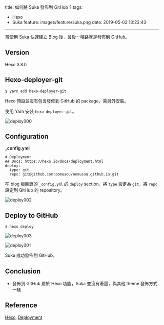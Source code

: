 title: 如何將 Suka 發佈到 GitHub ?
tags:
  - Hexo
  - Suka
feature: images/feature/suka.png
date: 2019-05-02 13:23:43
---
當使用 Suka 快速建立 Blog 後，最後一哩路就是發佈到 GitHub。

<!-- more -->

## Version

Hexo 3.8.0

## Hexo-deployer-git

```
$ yarn add hexo-deployer-git
```

Hexo 預設並沒有包含發佈到 GitHub 的 package，需另外安裝。

使用 Yarn 安裝 `hexo-deployer-git`。

![deploy000](/images/suka/deployment/deploy000.png)

## Configuration

**_config.yml**

```ymal
# Deployment
## Docs: https://hexo.io/docs/deployment.html
deploy:
  type: git
  repo: git@github.com:oomusou/oomusou.github.io.git
```

在 blog 根目錄的 `_config.yml` 的 `deploy` section，將 `type` 設定為 `git`，將 `repo`設定到 GitHub 的 repository。

![deploy002](/images/suka/deployment/deploy002.png)

## Deploy to GitHub

```
$ hexo deploy
```

![deploy003](/images/suka/deployment/deploy003.png)

![deploy001](/images/suka/deployment/deploy001.png)

Suka 成功發佈到 GitHub。

## Conclusion

* 發佈到 GitHub 屬於 Hexo 功能，Suka 並沒有著墨，與其他 theme 發佈方式一樣

## Reference

[Hexo](https://hexo.io), [Deployment](https://hexo.io/docs/deployment)
